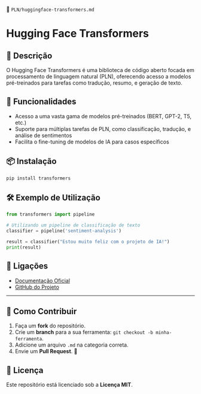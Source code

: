 📌 `PLN/huggingface-transformers.md`

# Hugging Face Transformers

## 🔹 Descrição
O Hugging Face Transformers é uma biblioteca de código aberto focada em processamento de linguagem natural (PLN), oferecendo acesso a modelos pré-treinados para tarefas como tradução, resumo, e geração de texto.

## 🚀 Funcionalidades
- Acesso a uma vasta gama de modelos pré-treinados (BERT, GPT-2, T5, etc.)
- Suporte para múltiplas tarefas de PLN, como classificação, tradução, e análise de sentimentos
- Facilita o fine-tuning de modelos de IA para casos específicos

## 📦 Instalação
```bash
pip install transformers
```

## 🛠️ Exemplo de Utilização
```python
from transformers import pipeline

# Utilizando um pipeline de classificação de texto
classifier = pipeline('sentiment-analysis')

result = classifier("Estou muito feliz com o projeto de IA!")
print(result)
```

## 🔗 Ligações
- [Documentação Oficial](https://huggingface.co/docs/transformers)
- [GitHub do Projeto](https://github.com/huggingface/transformers)

---

## 🌟 Como Contribuir
1. Faça um **fork** do repositório.
2. Crie um **branch** para a sua ferramenta: `git checkout -b minha-ferramenta`.
3. Adicione um arquivo `.md` na categoria correta.
4. Envie um **Pull Request**. 🎉

## 📜 Licença
Este repositório está licenciado sob a **Licença MIT**.